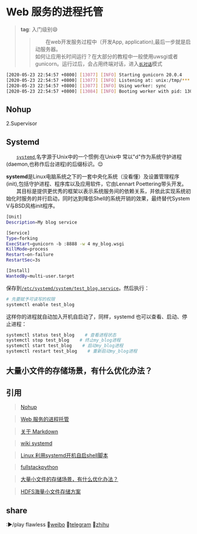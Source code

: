 # Web 服务的进程托管
>**tag**: 入门级别:smile:
>>&emsp;&emsp;在web开发服务过程中（开发App, application),最后一步就是启动服务器。<br>
如何让应用长时间运行？在大部分的教程中一般使用uwsgi或者gunicorn。运行过后，会占用终端对话，进入[`长对话`](#code)模式

```bash
[2020-05-23 22:54:57 +0800] [13077] [INFO] Starting gunicorn 20.0.4
[2020-05-23 22:54:57 +0800] [13077] [INFO] Listening at: unix:/tmp/***.socket (13077)
[2020-05-23 22:54:57 +0800] [13077] [INFO] Using worker: sync
[2020-05-23 22:54:57 +0800] [13084] [INFO] Booting worker with pid: 13084
```

## Nohup
2.Supervisor

## Systemd
&emsp;&emsp;[`systemd`](https://zh.wikipedia.org/wiki/Systemd),名字源于Unix中的一个惯例:在Unix中
常以"d"作为系统守护进程(daemon,也称作后台进程)的后缀标识。:relieved:

**systemd**是Linux电脑系统之下的一套中央化系统（没看懂）及设置管理程序(init),包括守护进程、程序库以及应用软件，它由Lennart Poettering带头开发。<br>&emsp;&emsp;其目标是提供更优秀的框架以表示系统服务间的依赖关系，并依此实现系统初始化时服务的并行启动，同时达到降低Shell的系统开销的效果，最终替代System V与BSD风格init程序。

```bash
[Unit]
Description=My blog service

[Service]
Type=forking
ExecStart=gunicorn -b :8888 -w 4 my_blog.wsgi
KillMode=process
Restart=on-failure
RestartSec=3s

[Install]
WantedBy=multi-user.target
```

保存到[`/etc/systemd/system/test_blog.service`](#Systemd)。然后执行：


<!-- ###### bash脚本的service服务 ######
```bash
[Unit]
Description=JBrowse service

[Service]
Type=simple
ExecStart=/var/www/watchApplication.sh
KillMode=process
Restart=on-failure
RestartSec=3s

[Install]
WantedBy=multi-user.target
``` 
-->


```bash
# 先要赋予可读写的权限
systemctl enable test_blog
```

这样你的进程就自动加入开机自启动了，同样，systemd 也可以查看、启动、停止进程：

```bash
systemctl status test_blog    # 查看进程状态
systemctl stop test_blog    # 终止my_blog进程
systemctl start test_blog    # 启动my_blog进程
systemctl restart test_blog    # 重新启动my_blog进程
```
## 大量小文件的存储场景，有什么优化办法？

## 引用
>[Nohup](https://zh.wikipedia.org/zh-cn/Nohup)

>[Web 服务的进程托管](https://frostming.com/2020/05-24/process-management/)

>[关于 Markdown](https://zhuanlan.zhihu.com/p/28987530)

>[wiki systemd](https://zh.wikipedia.org/wiki/Systemd)

>[Linux 利用systemd开机自启shell脚本](https://blog.csdn.net/qq_41539778/article/details/109361023)

>[fullstackpython](https://www.fullstackpython.com/table-of-contents.html)

>[大量小文件的存储场景，有什么优化办法？](https://www.zhihu.com/question/26504749)

>[HDFS海量小文件存储方案](https://zhuanlan.zhihu.com/p/363478313)

## share
:►/play flawless
:cherry_blossom:[weibo](https://weibo.com/newlogin?tabtype=weibo&gid=102803&openLoginLayer=0&url=https%3A%2F%2Fweibo.com%2F)
:sunflower:[telegram](https://telegram.org/)
:seedling:[zhihu](https://telegram.org/)